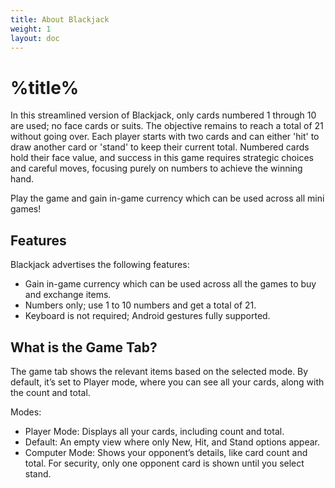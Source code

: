 ```yaml
---
title: About Blackjack
weight: 1
layout: doc
---
```

# %title%
In this streamlined version of Blackjack, only cards numbered 1 through 10 are used; no face cards or suits. The objective remains to reach a total of 21 without going over. Each player starts with two cards and can either 'hit' to draw another card or 'stand' to keep their current total. Numbered cards hold their face value, and success in this game requires strategic choices and careful moves, focusing purely on numbers to achieve the winning hand.

Play the game and gain in-game currency which can be used across all mini games!

## Features
Blackjack advertises the following features:
- Gain in-game currency which can be used across all the games to buy and exchange items.
- Numbers only; use 1 to 10 numbers and get a total of 21.
- Keyboard is not required; Android gestures fully supported.

## What is the Game Tab?
The game tab shows the relevant items based on the selected mode. By default, it’s set to Player mode, where you can see all your cards, along with the count and total.

Modes:
- Player Mode: Displays all your cards, including count and total.
- Default: An empty view where only New, Hit, and Stand options appear.
- Computer Mode: Shows your opponent’s details, like card count and total. For security, only one opponent card is shown until you select stand.